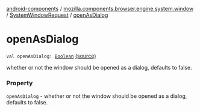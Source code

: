 [android-components](../../index.md) / [mozilla.components.browser.engine.system.window](../index.md) / [SystemWindowRequest](index.md) / [openAsDialog](./open-as-dialog.md)

# openAsDialog

`val openAsDialog: `[`Boolean`](https://kotlinlang.org/api/latest/jvm/stdlib/kotlin/-boolean/index.html) [(source)](https://github.com/mozilla-mobile/android-components/blob/master/components/browser/engine-system/src/main/java/mozilla/components/browser/engine/system/window/SystemWindowRequest.kt#L25)

whether or not the window should be opened as a dialog, defaults to false.

### Property

`openAsDialog` - whether or not the window should be opened as a dialog, defaults to false.